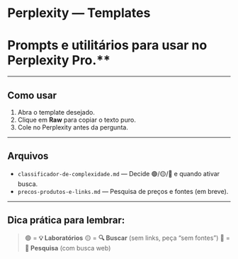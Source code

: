 # Perplexity — Templates
# Prompts e utilitários para usar no Perplexity Pro.**

---

## Como usar
1) Abra o template desejado.
2) Clique em **Raw** para copiar o texto puro.
3) Cole no Perplexity antes da pergunta.

---

## Arquivos
- `classificador-de-complexidade.md` — Decide 🟢/🟡/🔴 e quando ativar busca.
- `precos-produtos-e-links.md` — Pesquisa de preços e fontes (em breve).

---

## **Dica prática para lembrar:**

> 🟢 = **💡 Laboratórios**
> 🟡 = **🔍 Buscar** (sem links, peça “sem fontes”)
> 🔴 = **🔀 Pesquisa** (com busca web)
